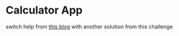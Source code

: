 # Calculator App

switch help from [this blog](https://webcodespace.com/how-to-create-a-three-state-toggle-switch-using-html-css-and-javascript/) with another solution from this challenge